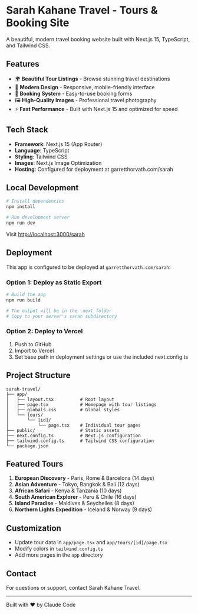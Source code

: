 # Sarah Kahane Travel - Tours & Booking Site

A beautiful, modern travel booking website built with Next.js 15, TypeScript, and Tailwind CSS.

## Features

- 🌍 **Beautiful Tour Listings** - Browse stunning travel destinations
- 🎨 **Modern Design** - Responsive, mobile-friendly interface
- 📝 **Booking System** - Easy-to-use booking forms
- 🖼️ **High-Quality Images** - Professional travel photography
- ⚡ **Fast Performance** - Built with Next.js 15 and optimized for speed

## Tech Stack

- **Framework**: Next.js 15 (App Router)
- **Language**: TypeScript
- **Styling**: Tailwind CSS
- **Images**: Next.js Image Optimization
- **Hosting**: Configured for deployment at garretthorvath.com/sarah

## Local Development

```bash
# Install dependencies
npm install

# Run development server
npm run dev
```

Visit [http://localhost:3000/sarah](http://localhost:3000/sarah)

## Deployment

This app is configured to be deployed at `garretthorvath.com/sarah`:

### Option 1: Deploy as Static Export

```bash
# Build the app
npm run build

# The output will be in the .next folder
# Copy to your server's sarah subdirectory
```

### Option 2: Deploy to Vercel

1. Push to GitHub
2. Import to Vercel
3. Set base path in deployment settings or use the included next.config.ts

## Project Structure

```
sarah-travel/
├── app/
│   ├── layout.tsx          # Root layout
│   ├── page.tsx            # Homepage with tour listings
│   ├── globals.css         # Global styles
│   └── tours/
│       └── [id]/
│           └── page.tsx    # Individual tour pages
├── public/                 # Static assets
├── next.config.ts          # Next.js configuration
├── tailwind.config.ts      # Tailwind CSS configuration
└── package.json
```

## Featured Tours

1. **European Discovery** - Paris, Rome & Barcelona (14 days)
2. **Asian Adventure** - Tokyo, Bangkok & Bali (12 days)
3. **African Safari** - Kenya & Tanzania (10 days)
4. **South American Explorer** - Peru & Chile (16 days)
5. **Island Paradise** - Maldives & Seychelles (8 days)
6. **Northern Lights Expedition** - Iceland & Norway (9 days)

## Customization

- Update tour data in `app/page.tsx` and `app/tours/[id]/page.tsx`
- Modify colors in `tailwind.config.ts`
- Add more pages in the `app` directory

## Contact

For questions or support, contact Sarah Kahane Travel.

---

Built with ❤️ by Claude Code

